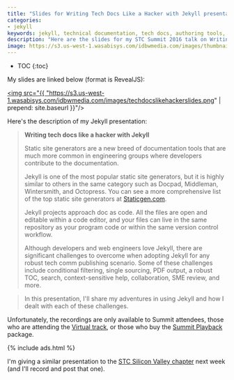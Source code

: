 ```yaml
---
title: "Slides for Writing Tech Docs Like a Hacker with Jekyll presentation"
categories:
- jekyll
keywords: jekyll, technical documentation, tech docs, authoring tools, markdown, markdown authoring tools
description: "Here are the slides for my STC Summit 2016 talk on Writing Tech Docs Like a Hacker with Jekyll presentation. In this presentation, I introduce the tech comm conference attendees to Jekyll and how it can be used for authoring technical documentation. I'll try to demo a few of the tasks I describe."
image: https://s3.us-west-1.wasabisys.com/idbwmedia.com/images/thumbnails/techdocslikehackerthumb.png
---
```


* TOC
{:toc}

My slides are linked below (format is RevealJS):

<a href="https://idratherbewriting.com/files/jekyllwritetechdocslikehackerstc/index.html#/"><img src="{{ "https://s3.us-west-1.wasabisys.com/idbwmedia.com/images/techdocslikehackerslides.png" | prepend: site.baseurl }}"/></a>

Here's the description of my Jekyll presentation:

> **Writing tech docs like a hacker with Jekyll**
>
>Static site generators are a new breed of documentation tools that are much more common in engineering groups where developers contribute to the documentation.
>
>Jekyll is one of the most popular static site generators, but it is highly similar to others in the same category such as Docpad, Middleman, Wintersmith, and Octopress. You can see a more comprehensive list of the top static site generators at [Staticgen.com](http://www.staticgen.com).
>
>Jekyll projects approach doc as code. All the files are open and editable within a code editor, and your files can live in the same repository as your program code or within the same version control workflow.
>
>Although developers and web engineers love Jekyll, there are significant challenges to overcome when adopting Jekyll for any robust tech comm publishing scenario. Some of these challenges include conditional filtering, single sourcing, PDF output, a robust TOC, search, context-sensitive help, collaboration, SME review, and more.

>In this presentation, I'll share my adventures in using Jekyll and how I dealt with each of these challenges.

Unfortunately, the recordings are only available to Summit attendees, those who are attending the [Virtual track](http://summit.stc.org/virtual-track/), or those who buy the [Summit Playback](http://www.stc.org/education/technical-communications-summit/summit-playback) package.

{% include ads.html %}

I'm giving a similar presentation to the [STC Silicon Valley chapter](http://stcsiliconvalley.com//2016/05/02/may-23-2016-writing-tech-docs-like-a-hacker-with-jekyll/) next week (and I'll record and post that one).
